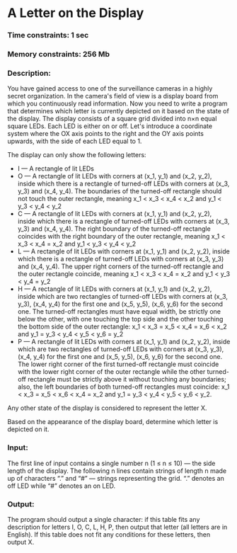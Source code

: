 # A Letter on the Display

### Time constraints: 1 sec
### Memory constraints: 256 Mb

### Description:

You have gained access to one of the surveillance cameras in a highly secret organization. In the camera's field of view is a display board from which you continuously read information. Now you need to write a program that determines which letter is currently depicted on it based on the state of the display. The display consists of a square grid divided into n×n equal square LEDs. Each LED is either on or off. Let's introduce a coordinate system where the OX axis points to the right and the OY axis points upwards, with the side of each LED equal to 1.

The display can only show the following letters:
- I — A rectangle of lit LEDs
- O — A rectangle of lit LEDs with corners at (x_1, y_1) and (x_2, y_2), inside which there is a rectangle of turned-off LEDs with corners at (x_3, y_3) and (x_4, y_4). The boundaries of the turned-off rectangle should not touch the outer rectangle, meaning x_1 < x_3 < x_4 < x_2 and y_1 < y_3 < y_4 < y_2
- C — A rectangle of lit LEDs with corners at (x_1, y_1) and (x_2, y_2), inside which there is a rectangle of turned-off LEDs with corners at (x_3, y_3) and (x_4, y_4). The right boundary of the turned-off rectangle coincides with the right boundary of the outer rectangle, meaning x_1 < x_3 < x_4 = x_2 and y_1 < y_3 < y_4 < y_2
- L — A rectangle of lit LEDs with corners at (x_1, y_1) and (x_2, y_2), inside which there is a rectangle of turned-off LEDs with corners at (x_3, y_3) and (x_4, y_4). The upper right corners of the turned-off rectangle and the outer rectangle coincide, meaning x_1 < x_3 < x_4 = x_2 and y_1 < y_3 < y_4 = y_2
- H — A rectangle of lit LEDs with corners at (x_1, y_1) and (x_2, y_2), inside which are two rectangles of turned-off LEDs with corners at (x_3, y_3), (x_4, y_4) for the first one and (x_5, y_5), (x_6, y_6) for the second one. The turned-off rectangles must have equal width, be strictly one below the other, with one touching the top side and the other touching the bottom side of the outer rectangle: x_1 < x_3 = x_5 < x_4 = x_6 < x_2 and y_1 = y_3 < y_4 < y_5 < y_6 = y_2
- P — A rectangle of lit LEDs with corners at (x_1, y_1) and (x_2, y_2), inside which are two rectangles of turned-off LEDs with corners at (x_3, y_3), (x_4, y_4) for the first one and (x_5, y_5), (x_6, y_6) for the second one. The lower right corner of the first turned-off rectangle must coincide with the lower right corner of the outer rectangle while the other turned-off rectangle must be strictly above it without touching any boundaries; also, the left boundaries of both turned-off rectangles must coincide: x_1 < x_3 = x_5 < x_6 < x_4 = x_2
and y_1 = y_3 < y_4 < y_5 < y_6 < y_2.

Any other state of the display is considered to represent the letter X.

Based on the appearance of the display board, determine which letter is depicted on it.

### Input:
The first line of input contains a single number n (1 ≤ n ≤ 10) — the side length of the display. The following n lines contain strings of length n made up of characters “.” and “#” — strings representing the grid. “.” denotes an off LED while “#” denotes an on LED.

### Output:
The program should output a single character: if this table fits any description for letters I, O, C, L, H, P, then output that letter (all letters are in English). If this table does not fit any conditions for these letters, then output X.
